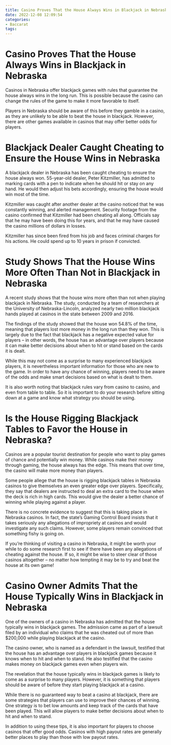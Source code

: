 ```yaml
---
title: Casino Proves That the House Always Wins in Blackjack in Nebraska 
date: 2022-12-08 12:09:54
categories:
- Baccarat
tags:
---
```



#  Casino Proves That the House Always Wins in Blackjack in Nebraska 

Casinos in Nebraska offer blackjack games with rules that guarantee the house always wins in the long run. This is possible because the casino can change the rules of the game to make it more favorable to itself.

Players in Nebraska should be aware of this before they gamble in a casino, as they are unlikely to be able to beat the house in blackjack. However, there are other games available in casinos that may offer better odds for players.

#  Blackjack Dealer Caught Cheating to Ensure the House Wins in Nebraska 

A blackjack dealer in Nebraska has been caught cheating to ensure the house always won. 55-year-old dealer, Peter Kitzmiller, has admitted to marking cards with a pen to indicate when he should hit or stay on any hand. He would then adjust his bets accordingly, ensuring the house would win most of the time.

Kitzmiller was caught after another dealer at the casino noticed that he was constantly winning, and alerted management. Security footage from the casino confirmed that Kitzmiller had been cheating all along. Officials say that he may have been doing this for years, and that he may have caused the casino millions of dollars in losses.

Kitzmiller has since been fired from his job and faces criminal charges for his actions. He could spend up to 10 years in prison if convicted.

#  Study Shows That the House Wins More Often Than Not in Blackjack in Nebraska 

A recent study shows that the house wins more often than not when playing blackjack in Nebraska. The study, conducted by a team of researchers at the University of Nebraska-Lincoln, analyzed nearly two million blackjack hands played at casinos in the state between 2009 and 2016.

The findings of the study showed that the house won 54.8% of the time, meaning that players lost more money in the long run than they won. This is largely due to the fact that blackjack has a negative expected value for players – in other words, the house has an advantage over players because it can make better decisions about when to hit or stand based on the cards it is dealt.

While this may not come as a surprise to many experienced blackjack players, it is nevertheless important information for those who are new to the game. In order to have any chance of winning, players need to be aware of the odds and make smart decisions based on what is dealt to them.

It is also worth noting that blackjack rules vary from casino to casino, and even from table to table. So it is important to do your research before sitting down at a game and know what strategy you should be using.

#  Is the House Rigging Blackjack Tables to Favor the House in Nebraska? 

Casinos are a popular tourist destination for people who want to play games of chance and potentially win money. While casinos make their money through gaming, the house always has the edge. This means that over time, the casino will make more money than players. 

Some people allege that the house is rigging blackjack tables in Nebraska casinos to give themselves an even greater edge over players. Specifically, they say that dealers are instructed to deal an extra card to the house when the deck is rich in high cards. This would give the dealer a better chance of winning while playing against a player. 

There is no concrete evidence to suggest that this is taking place in Nebraska casinos. In fact, the state’s Gaming Control Board insists that it takes seriously any allegations of impropriety at casinos and would investigate any such claims. However, some players remain convinced that something fishy is going on. 

If you’re thinking of visiting a casino in Nebraska, it might be worth your while to do some research first to see if there have been any allegations of cheating against the house. If so, it might be wise to steer clear of those casinos altogether – no matter how tempting it may be to try and beat the house at its own game!

#  Casino Owner Admits That the House Typically Wins in Blackjack in Nebraska

One of the owners of a casino in Nebraska has admitted that the house typically wins in blackjack games. The admission came as part of a lawsuit filed by an individual who claims that he was cheated out of more than $200,000 while playing blackjack at the casino.

The casino owner, who is named as a defendant in the lawsuit, testified that the house has an advantage over players in blackjack games because it knows when to hit and when to stand. He also testified that the casino makes money on blackjack games even when players win.

The revelation that the house typically wins in blackjack games is likely to come as a surprise to many players. However, it is something that players should be aware of before they start playing blackjack at a casino.

While there is no guaranteed way to beat a casino at blackjack, there are some strategies that players can use to improve their chances of winning. One strategy is to bet low amounts and keep track of the cards that have been played. This will allow players to make better decisions about when to hit and when to stand.

In addition to using these tips, it is also important for players to choose casinos that offer good odds. Casinos with high payout rates are generally better places to play than those with low payout rates.